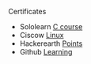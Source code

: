 Certificates
* Sololearn [C course](https://www.sololearn.com/Certificate/1089-24869130/jpg/)
* Ciscow [Linux](https://drive.google.com/file/d/1kCQbvV6szpz2iK7btt6xtqu7QDNSsr5H/view?usp=sharing)
* Hackerearth [Points](https://www.hackerearth.com/@sivashankar32)
* Github [Learning](https://drive.google.com/file/d/1bRYJsguL2GMg8xfVowpYF0eAyONAEfLF/view?usp=sharing)